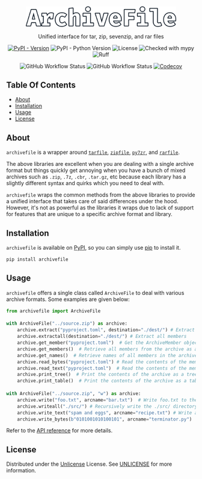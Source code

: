 <br/>
<p align="center">
  <a href="https://github.com/Ravencentric/archivefile">
    <img src="https://raw.githubusercontent.com/Ravencentric/archivefile/main/docs/assets/logo.png" alt="Logo" width="400">
  </a>
  <p align="center">
    Unified interface for tar, zip, sevenzip, and rar files
  </p>
</p>

<p align="center">
<a href="https://pypi.org/project/archivefile/"><img src="https://img.shields.io/pypi/v/archivefile" alt="PyPI - Version" ></a>
<img src="https://img.shields.io/pypi/pyversions/archivefile" alt="PyPI - Python Version">
<img src="https://img.shields.io/github/license/Ravencentric/archivefile" alt="License">
<img src="https://www.mypy-lang.org/static/mypy_badge.svg" alt="Checked with mypy">
<img src="https://img.shields.io/endpoint?url=https://raw.githubusercontent.com/astral-sh/ruff/main/assets/badge/v2.json" alt="Ruff">
</p>

<p align="center">
<img src="https://img.shields.io/github/actions/workflow/status/Ravencentric/archivefile/release.yml?" alt="GitHub Workflow Status">
<img src="https://img.shields.io/github/actions/workflow/status/Ravencentric/archivefile/test.yml?label=tests" alt="GitHub Workflow Status">
<a href="https://codecov.io/gh/Ravencentric/archivefile"><img src="https://codecov.io/gh/Ravencentric/archivefile/graph/badge.svg?token=B45ODO7TEY" alt="Codecov"></a>
</p>

## Table Of Contents

* [About](#about)
* [Installation](#installation)
* [Usage](#usage)
* [License](#license)

## About

`archivefile` is a wrapper around [`tarfile`](https://docs.python.org/3/library/tarfile.html), [`zipfile`](https://docs.python.org/3/library/zipfile.html), [`py7zr`](https://github.com/miurahr/py7zr), and [`rarfile`](https://github.com/markokr/rarfile).

The above libraries are excellent when you are dealing with a single archive format but things quickly get annoying when you have a bunch of mixed archives such as `.zip`, `.7z`, `.cbr`, `.tar.gz`, etc because each library has a slightly different syntax and quirks which you need to deal with.

`archivefile` wraps the common methods from the above libraries to provide a unified interface that takes care of said differences under the hood. However, it's not as powerful as the libraries it wraps due to lack of support for features that are unique to a specific archive format and library.

## Installation

`archivefile` is available on [PyPI](https://pypi.org/project/archivefile/), so you can simply use [pip](https://github.com/pypa/pip) to install it.

```sh
pip install archivefile
```

## Usage

`archivefile` offers a single class called `ArchiveFile` to deal with various archive formats. Some examples are given below:

```py
from archivefile import ArchiveFile

with ArchiveFile("../source.zip") as archive:
    archive.extract("pyproject.toml", destination="./dest/") # Extract a single member by it's name
    archive.extractall(destination="./dest/") # Extract all members
    archive.get_member("pyproject.toml")  # Get the ArchiveMember object for the member by it's name
    archive.get_members()  # Retrieve all members from the archive as a tuple of ArchiveMember objects
    archive.get_names()  # Retrieve names of all members in the archive as a tuple of strings
    archive.read_bytes("pyproject.toml") # Read the contents of the member as bytes
    archive.read_text("pyproject.toml")  # Read the contents of the member as text
    archive.print_tree()  # Print the contents of the archive as a tree.
    archive.print_table()  # Print the contents of the archive as a table.

with ArchiveFile("../source.zip", "w") as archive:
    archive.write("foo.txt", arcname="bar.txt")  # Write foo.txt to the archive as bar.txt
    archive.writeall("./src/") # Recursively write the ./src/ directory to the archive
    archive.write_text("spam and eggs", arcname="recipe.txt") # Write a string to the archive as recipe.txt
    archive.write_bytes(b"0101001010100101", arcname="terminator.py")  # Write bytes to the archive as terminator.py
```

Refer to the [API reference](https://ravencentric.github.io/archivefile/api-reference/archivefile/) for more details.

## License

Distributed under the [Unlicense](https://choosealicense.com/licenses/unlicense/) License. See [UNLICENSE](https://github.com/Ravencentric/archivefile/blob/main/UNLICENSE) for more information.
